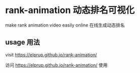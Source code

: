 # rank-animation 动态排名可视化

make rank animation video easily online 在线生成动态排名

## usage 用法

visit https://elprup.github.io/rank-animation/

访问 https://elprup.github.io/rank-animation/ 使用

